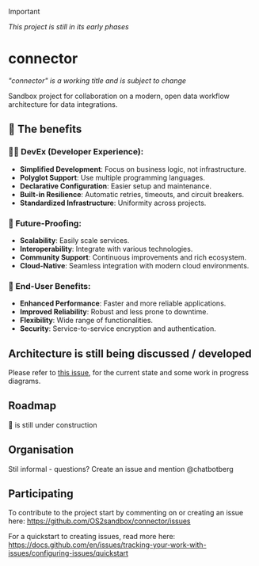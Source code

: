 > [!IMPORTANT]
> *This project is still in its early phases*

# connector
*"connector" is a working title and is subject to change*

Sandbox project for collaboration on a modern, open data workflow architecture for data integrations.

## 🚀 The benefits

### 👨‍💻 DevEx (Developer Experience):
- **Simplified Development**: Focus on business logic, not infrastructure.
- **Polyglot Support**: Use multiple programming languages.
- **Declarative Configuration**: Easier setup and maintenance.
- **Built-in Resilience**: Automatic retries, timeouts, and circuit breakers.
- **Standardized Infrastructure**: Uniformity across projects.

### 🔮 Future-Proofing:
- **Scalability**: Easily scale services.
- **Interoperability**: Integrate with various technologies.
- **Community Support**: Continuous improvements and rich ecosystem.
- **Cloud-Native**: Seamless integration with modern cloud environments.

### 🌟 End-User Benefits:
- **Enhanced Performance**: Faster and more reliable applications.
- **Improved Reliability**: Robust and less prone to downtime.
- **Flexibility**: Wide range of functionalities.
- **Security**: Service-to-service encryption and authentication.

## Architecture is still being discussed / developed

Please refer to [this issue](https://github.com/OS2sandbox/connector/issues/7), for the current state and some work in progress diagrams.

## Roadmap

🚧 is still under construction

## Organisation

Stil informal - questions? Create an issue and mention @chatbotberg

## Participating

To contribute to the project start by commenting on or creating an issue here: https://github.com/OS2sandbox/connector/issues

For a quickstart to creating issues, read more here: https://docs.github.com/en/issues/tracking-your-work-with-issues/configuring-issues/quickstart

